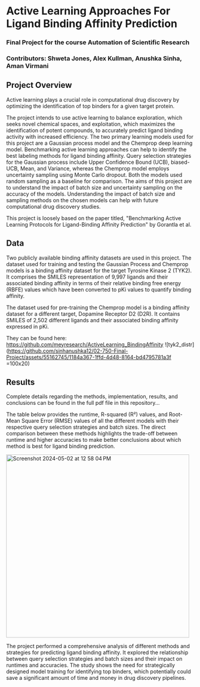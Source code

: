 # **Active Learning Approaches For Ligand Binding Affinity Prediction**
### Final Project for the course Automation of Scientific Research
### **Contributors:** Shweta Jones, Alex Kullman, Anushka Sinha, Aman Virmani

## **Project Overview**
Active learning plays a crucial role in computational drug discovery by optimizing the identification of top binders for a given target protein.

The project intends to use active learning to balance exploration, which seeks novel chemical spaces, and exploitation, which maximizes the identification of potent compounds, to accurately predict ligand binding activity with increased efficiency. The two primary learning models used for this project are a Gaussian process model and the Chemprop deep learning model. Benchmarking active learning approaches can help to identify the best labeling methods for ligand binding affinity. Query selection strategies for the Gaussian process include Upper Confidence Bound (UCB), biased-UCB, Mean, and Variance, whereas the Chemprop model employs uncertainty sampling using Monte Carlo dropout. Both the models used random sampling as a baseline for comparison. The aims of this project are to understand the impact of batch size and uncertainty sampling on the accuracy of the models. Understanding the impact of batch size and sampling methods on the chosen models can help with future computational drug discovery studies. 

This project is loosely based on the paper titled, "Benchmarking Active Learning Protocols for Ligand-Binding Affinity Prediction" by Gorantla et al.

## **Data**
Two publicly available binding affinity datasets are used in this project. The dataset used for training and testing the Gaussian Process and Chemprop models is a binding affinity dataset for the target Tyrosine Kinase 2 (TYK2). It comprises the SMILES representation of 9,997 ligands and their associated binding affinity in terms of their relative binding free energy (RBFE) values which have been converted to pKi values to quantify binding affinity. 

The dataset used for pre-training the Chemprop model is a binding affinity dataset for a different target, Dopamine Receptor D2 (D2R). It contains SMILES of 2,502 different ligands and their associated binding affinity expressed in pKi.

They can be found here: https://github.com/meyresearch/ActiveLearning_BindingAffinity 
![tyk2_distr](https://github.com/sinhanushka12/02-750-Final-Project/assets/55162745/1184a367-1ffd-4d48-8164-bd4795781a3f =100x20)

## **Results**
Complete details regarding the methods, implementation, results, and conclusions can be found in the full pdf file in this repository...

The table below provides the runtime, R-squared (R²) values, and Root-Mean Square Error (RMSE) values of all the different models with their respective query selection strategies and batch sizes. The direct comparison between these methods highlights the trade-off between runtime and higher accuracies to make better conclusions about which method is best for ligand binding prediction.

<img width="490" alt="Screenshot 2024-05-02 at 12 58 04 PM" src="https://github.com/sinhanushka12/02-750-Final-Project/assets/66140791/9f77654e-b7e2-4c2b-a703-1af5b7a8513a">


The project performed a comprehensive analysis of different methods and strategies for predicting ligand binding affinity. It explored the relationship between query selection strategies and batch sizes and their impact on runtimes and accuracies. The study shows the need for strategically designed model training for identifying top binders, which potentially could save a significant amount of time and money in drug discovery pipelines.
